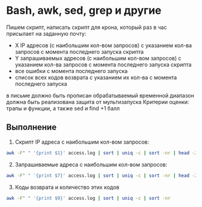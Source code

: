 # Bash, awk, sed, grep и другие

Пишем скрипт, написать скрипт для крона, который раз в час присылает на заданную почту:

- X IP адресов (с наибольшим кол-вом запросов) с указанием кол-ва запросов c момента последнего запуска скрипта
- Y запрашиваемых адресов (с наибольшим кол-вом запросов) с указанием кол-ва запросов c момента последнего запуска скрипта
- все ошибки c момента последнего запуска
- список всех кодов возврата с указанием их кол-ва с момента последнего запуска

в письме должно быть прописан обрабатываемый временной диапазон
должна быть реализована защита от мультизапуска
Критерии оценки:
трапы и функции, а также sed и find +1 балл

## Выполнение

1. Скрипт IP адреса с наибольшим кол-вом запросов:

```bash
awk -F" " '{print $1}' access.log | sort | uniq -c | sort -nr | head -20
```

2. Запрашиваемые адреса с наибольшим кол-вом запросов:

```bash
awk -F" " '{print $7}' access.log | sort | uniq -c | sort -nr | head -20
```

3. Коды возврата и количество этих кодов

```bash
awk -F" " '{print $9}' access.log | sort | uniq -c | sort -nr
```
